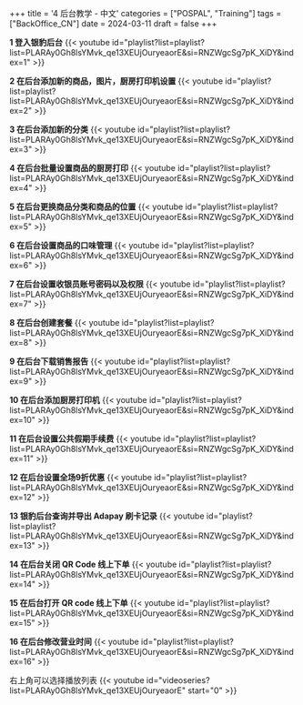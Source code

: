 +++
title = '4 后台教学 - 中文'
categories = ["POSPAL", "Training"]
tags = ["BackOffice_CN"]
date = 2024-03-11
draft = false
+++

**1 登入银豹后台**
{{< youtube id="playlist?list=playlist?list=PLARAy0Gh8lsYMvk_qe13XEUjOuryeaorE&si=RNZWgcSg7pK_XiDY&index=1" >}}

**2 在后台添加新的商品，图片，厨房打印机设置**
{{< youtube id="playlist?list=playlist?list=PLARAy0Gh8lsYMvk_qe13XEUjOuryeaorE&si=RNZWgcSg7pK_XiDY&index=2" >}}

**3 在后台添加新的分类**
{{< youtube id="playlist?list=playlist?list=PLARAy0Gh8lsYMvk_qe13XEUjOuryeaorE&si=RNZWgcSg7pK_XiDY&index=3" >}}

**4 在后台批量设置商品的厨房打印**
{{< youtube id="playlist?list=playlist?list=PLARAy0Gh8lsYMvk_qe13XEUjOuryeaorE&si=RNZWgcSg7pK_XiDY&index=4" >}}

**5 在后台更换商品分类和商品的位置**
{{< youtube id="playlist?list=playlist?list=PLARAy0Gh8lsYMvk_qe13XEUjOuryeaorE&si=RNZWgcSg7pK_XiDY&index=5" >}}

**6 在后台设置商品的口味管理**
{{< youtube id="playlist?list=playlist?list=PLARAy0Gh8lsYMvk_qe13XEUjOuryeaorE&si=RNZWgcSg7pK_XiDY&index=6" >}}

**7 在后台设置收银员账号密码以及权限**
{{< youtube id="playlist?list=playlist?list=PLARAy0Gh8lsYMvk_qe13XEUjOuryeaorE&si=RNZWgcSg7pK_XiDY&index=7" >}}

**8 在后台创建套餐**
{{< youtube id="playlist?list=playlist?list=PLARAy0Gh8lsYMvk_qe13XEUjOuryeaorE&si=RNZWgcSg7pK_XiDY&index=8" >}}

**9 在后台下载销售报告**
{{< youtube id="playlist?list=playlist?list=PLARAy0Gh8lsYMvk_qe13XEUjOuryeaorE&si=RNZWgcSg7pK_XiDY&index=9" >}}

**10 在后台添加厨房打印机**
{{< youtube id="playlist?list=playlist?list=PLARAy0Gh8lsYMvk_qe13XEUjOuryeaorE&si=RNZWgcSg7pK_XiDY&index=10" >}}

**11 在后台设置公共假期手续费**
{{< youtube id="playlist?list=playlist?list=PLARAy0Gh8lsYMvk_qe13XEUjOuryeaorE&si=RNZWgcSg7pK_XiDY&index=11" >}}

**12 在后台设置全场9折优惠**
{{< youtube id="playlist?list=playlist?list=PLARAy0Gh8lsYMvk_qe13XEUjOuryeaorE&si=RNZWgcSg7pK_XiDY&index=12" >}}

**13 银豹后台查询并导出 Adapay 刷卡记录**
{{< youtube id="playlist?list=playlist?list=PLARAy0Gh8lsYMvk_qe13XEUjOuryeaorE&si=RNZWgcSg7pK_XiDY&index=13" >}}

**14 在后台关闭 QR Code 线上下单**
{{< youtube id="playlist?list=playlist?list=PLARAy0Gh8lsYMvk_qe13XEUjOuryeaorE&si=RNZWgcSg7pK_XiDY&index=14" >}}

**15 在后台打开 QR code 线上下单**
{{< youtube id="playlist?list=playlist?list=PLARAy0Gh8lsYMvk_qe13XEUjOuryeaorE&si=RNZWgcSg7pK_XiDY&index=15" >}}

**16 在后台修改营业时间**
{{< youtube id="playlist?list=playlist?list=PLARAy0Gh8lsYMvk_qe13XEUjOuryeaorE&si=RNZWgcSg7pK_XiDY&index=16" >}}


右上角可以选择播放列表
{{< youtube id="videoseries?list=PLARAy0Gh8lsYMvk_qe13XEUjOuryeaorE"  start="0" >}}
